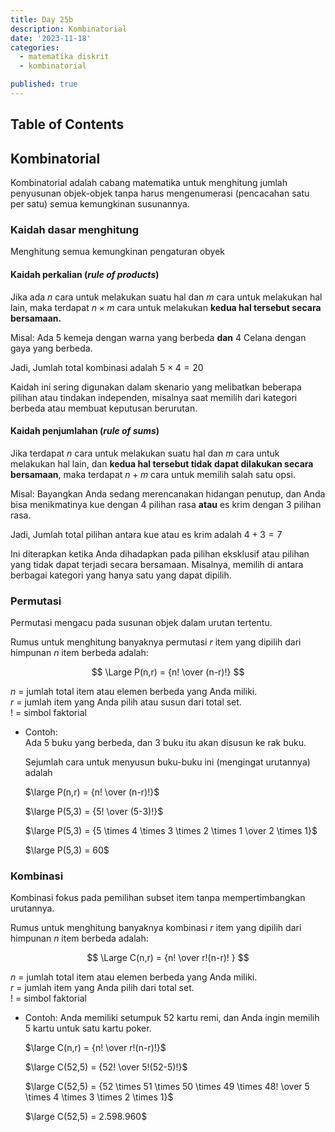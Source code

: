 ```yaml
---
title: Day 25b
description: Kombinatorial
date: '2023-11-18'
categories:
  - matematika diskrit
  - kombinatorial

published: true
---
```


## Table of Contents

## Kombinatorial

Kombinatorial adalah cabang matematika untuk menghitung jumlah penyusunan objek-objek
tanpa harus mengenumerasi (pencacahan satu per satu) semua kemungkinan susunannya.

### Kaidah dasar menghitung

Menghitung semua kemungkinan pengaturan obyek

#### Kaidah perkalian (_rule of products_)

Jika ada $n$ cara untuk melakukan suatu hal dan $m$ cara untuk melakukan hal lain, maka terdapat $n \times m$ cara untuk melakukan **kedua hal tersebut secara bersamaan.**

Misal: Ada 5 kemeja dengan warna yang berbeda **dan** 4 Celana dengan gaya yang berbeda.

Jadi, Jumlah total kombinasi adalah $5 \times 4 = 20$

Kaidah ini sering digunakan dalam skenario yang melibatkan beberapa pilihan atau tindakan independen, misalnya saat memilih dari kategori berbeda atau membuat keputusan berurutan.

#### Kaidah penjumlahan (_rule of sums_)

Jika terdapat $n$ cara untuk melakukan suatu hal dan $m$ cara untuk melakukan hal lain, dan **kedua hal tersebut tidak dapat dilakukan secara bersamaan**, maka terdapat $n + m$ cara untuk memilih salah satu opsi.

Misal: Bayangkan Anda sedang merencanakan hidangan penutup, dan Anda bisa menikmatinya kue dengan 4 pilihan rasa **atau** es krim dengan 3 pilihan rasa.

Jadi, Jumlah total pilihan antara kue atau es krim adalah $4 + 3 = 7$

Ini diterapkan ketika Anda dihadapkan pada pilihan eksklusif atau pilihan yang tidak dapat terjadi secara bersamaan. Misalnya, memilih di antara berbagai kategori yang hanya satu yang dapat dipilih.

### Permutasi

Permutasi mengacu pada susunan objek dalam urutan tertentu.

Rumus untuk menghitung banyaknya permutasi $r$ item yang dipilih dari himpunan $n$ item berbeda adalah:

$$
\Large P(n,r) = {n! \over (n-r)!}
$$

$n$ = jumlah total item atau elemen berbeda yang Anda miliki.  
$r$ = jumlah item yang Anda pilih atau susun dari total set.  
$!$ = simbol faktorial

- Contoh:  
  Ada 5 buku yang berbeda, dan 3 buku itu akan disusun ke rak buku.

  Sejumlah cara untuk menyusun buku-buku ini (mengingat urutannya) adalah

  $\large P(n,r) = {n! \over (n-r)!}$

  $\large P(5,3) = {5! \over (5-3)!}$

  $\large P(5,3) = {5 \times 4 \times 3 \times 2 \times 1 \over 2 \times 1}$

  $\large P(5,3) = 60$

### Kombinasi

Kombinasi fokus pada pemilihan subset item tanpa mempertimbangkan urutannya.

Rumus untuk menghitung banyaknya kombinasi $r$ item yang dipilih dari himpunan $n$ item berbeda adalah:

$$
\Large C(n,r) = {n! \over r!(n-r)! }
$$

$n$ = jumlah total item atau elemen berbeda yang Anda miliki.  
$r$ = jumlah item yang Anda pilih dari total set.  
$!$ = simbol faktorial

- Contoh: Anda memiliki setumpuk 52 kartu remi, dan Anda ingin memilih 5 kartu untuk satu kartu poker.

  $\large C(n,r) = {n! \over r!(n-r)!}$

  $\large C(52,5) = {52! \over 5!(52-5)!}$

  $\large C(52,5) = {52 \times 51 \times 50 \times 49 \times 48! \over 5 \times 4 \times 3 \times 2 \times 1}$

  $\large C(52,5) = 2.598.960$
